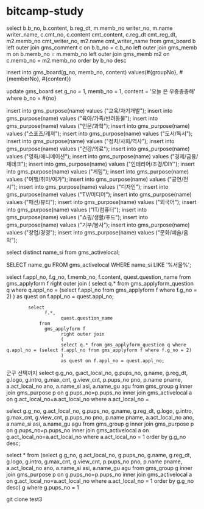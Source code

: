 # bitcamp-study
<!-- 게시글 셀렉트  -->
select
		b.b_no,
		b.content,
		b.reg_dt,
		m.memb_no writer_no,
		m.name writer_name,
		c.cmt_no,
		c.content cmt_content,
		c.reg_dt cmt_reg_dt,
		m2.memb_no cmt_writer_no,
		m2.name cmt_writer_name
	from
	   gms_board b
		left outer join gms_comment c on b.b_no = c.b_no
		left outer join gms_memb m on b.memb_no = m.memb_no
		left outer join gms_memb m2 on c.memb_no = m2.memb_no
    order by
      b_no desc

<!-- 게시글 인서트 -->
insert into gms_board(g_no, memb_no, content)
values(#{groupNo}, #{memberNo}, #{content})

<!-- 게시글 업데이트 -->
update gms_board set
      g_no = 1,
      memb_no = 1,
      content = '오늘 은 우중충충해'
    where
      b_no = #{no}

<!-- 모임목적 인서트문 -->
insert into gms_purpose(name) values ("교육/자기개발");
insert into gms_purpose(name) values ("육아/가족/반려동물");
insert into gms_purpose(name) values ("인문/과학");
insert into gms_purpose(name) values ("스포츠/레져");
insert into gms_purpose(name) values ("도서/독서");
insert into gms_purpose(name) values ("정치/사회/역사");
insert into gms_purpose(name) values ("건강/의료");
insert into gms_purpose(name) values ("영화/애니메이션");
insert into gms_purpose(name) values ("경제/금융/재테크");
insert into gms_purpose(name) values ("인테리어/조경/DIY");
insert into gms_purpose(name) values ("게임");
insert into gms_purpose(name) values ("여행/취미/여가");
insert into gms_purpose(name) values ("공연/전시");
insert into gms_purpose(name) values ("디자인");
insert into gms_purpose(name) values ("TV/미디어");
insert into gms_purpose(name) values ("패션/뷰티");
insert into gms_purpose(name) values ("외국어");
insert into gms_purpose(name) values ("IT/컴퓨터");
insert into gms_purpose(name) values ("쇼핑/생활/푸드");
insert into gms_purpose(name) values ("기부/봉사");
insert into gms_purpose(name) values ("창업/경영");
insert into gms_purpose(name) values ("문화/예술/음악");


<!-- 시 목록 셀렉트 -->
select distinct name_si from gms_activelocal;
<!-- 시에 해당하는 군구 셀렉트 -->
SELECT name_gu FROM gms_activelocal WHERE name_si LIKE '%서울%';


<!-- 신청서 가져 오기  -->
select
      f.appl_no,
			f.g_no,
			f.memb_no,
			f.content,
			quest.question_name
    from
      gms_applyform f
			right outer join
			(
			select q.* from gms_applyform_question q where q.appl_no = (select f.appl_no from gms_applyform f where f.g_no = 2)
			)
			as quest on f.appl_no = quest.appl_no;

			select
			      f.*,
						quest.question_name
			    from
			      gms_applyform f
						right outer join
						(
						select q.* from gms_applyform_question q where q.appl_no = (select f.appl_no from gms_applyform f where f.g_no = 2)
						)
						as quest on f.appl_no = quest.appl_no;



군구 선택까지
select
            g.g_no,
            g.act_local_no,
            g.pups_no,
            g.name,
            g.reg_dt,
            g.logo,
            g.intro,
            g.max_cnt,
            g.view_cnt,
            p.pups_no pno,
            p.name pname,
            a.act_local_no ano,
            a.name_si asi,
            a.name_gu agu
        from gms_group g
            inner join gms_purpose p on g.pups_no=p.pups_no
            inner join gms_activelocal a on g.act_local_no=a.act_local_no
        where
           a.act_local_no =



select
           g.g_no,
           g.act_local_no,
           g.pups_no,
           g.name,
           g.reg_dt,
           g.logo,
           g.intro,
           g.max_cnt,
           g.view_cnt,
           p.pups_no pno,
           p.name pname,
           a.act_local_no ano,
           a.name_si asi,
           a.name_gu agu
       from gms_group g
           inner join gms_purpose p on g.pups_no=p.pups_no
           inner join gms_activelocal a on g.act_local_no=a.act_local_no
       where
          a.act_local_no = 1
       order by
           g.g_no desc;




 select * from 
 (select
            g.g_no,
            g.act_local_no,
            g.pups_no,
            g.name,
            g.reg_dt,
            g.logo,
            g.intro,
            g.max_cnt,
            g.view_cnt,
            p.pups_no pno,
            p.name pname,
            a.act_local_no ano,
            a.name_si asi,
            a.name_gu agu
        from gms_group g
            inner join gms_purpose p on g.pups_no=p.pups_no
            inner join gms_activelocal a on g.act_local_no=a.act_local_no
        where
           a.act_local_no = 1
        order by
            g.g_no desc) g
						where g.pups_no = 1


git clone  test3
